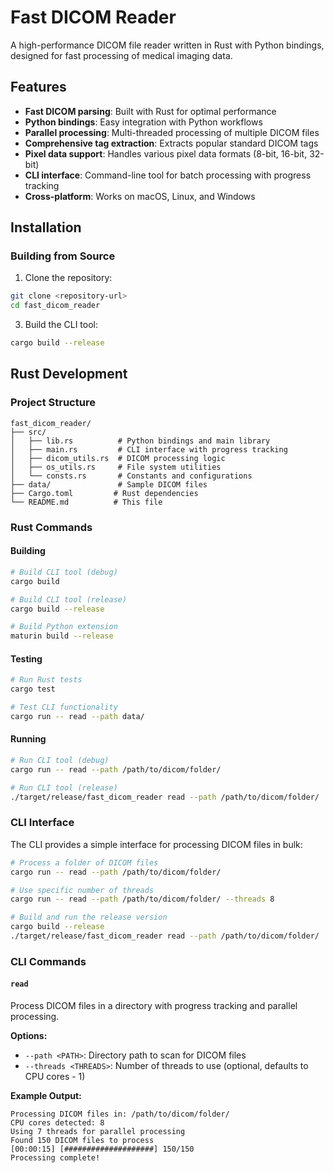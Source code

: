 # Fast DICOM Reader

A high-performance DICOM file reader written in Rust with Python bindings, designed for fast processing of medical imaging data.

## Features

- **Fast DICOM parsing**: Built with Rust for optimal performance
- **Python bindings**: Easy integration with Python workflows
- **Parallel processing**: Multi-threaded processing of multiple DICOM files
- **Comprehensive tag extraction**: Extracts popular standard DICOM tags
- **Pixel data support**: Handles various pixel data formats (8-bit, 16-bit, 32-bit)
- **CLI interface**: Command-line tool for batch processing with progress tracking
- **Cross-platform**: Works on macOS, Linux, and Windows

## Installation

### Building from Source

1. Clone the repository:
```bash
git clone <repository-url>
cd fast_dicom_reader
```
3. Build the CLI tool:
```bash
cargo build --release
```

## Rust Development

### Project Structure

```
fast_dicom_reader/
├── src/
│   ├── lib.rs          # Python bindings and main library
│   ├── main.rs         # CLI interface with progress tracking
│   ├── dicom_utils.rs  # DICOM processing logic
│   ├── os_utils.rs     # File system utilities
│   └── consts.rs       # Constants and configurations
├── data/               # Sample DICOM files
├── Cargo.toml         # Rust dependencies
└── README.md          # This file
```

### Rust Commands

#### Building
```bash
# Build CLI tool (debug)
cargo build

# Build CLI tool (release)
cargo build --release

# Build Python extension
maturin build --release
```

#### Testing
```bash
# Run Rust tests
cargo test

# Test CLI functionality
cargo run -- read --path data/
```

#### Running
```bash
# Run CLI tool (debug)
cargo run -- read --path /path/to/dicom/folder/

# Run CLI tool (release)
./target/release/fast_dicom_reader read --path /path/to/dicom/folder/
```

### CLI Interface

The CLI provides a simple interface for processing DICOM files in bulk:

```bash
# Process a folder of DICOM files
cargo run -- read --path /path/to/dicom/folder/

# Use specific number of threads
cargo run -- read --path /path/to/dicom/folder/ --threads 8

# Build and run the release version
cargo build --release
./target/release/fast_dicom_reader read --path /path/to/dicom/folder/
```

### CLI Commands

#### `read`
Process DICOM files in a directory with progress tracking and parallel processing.

**Options:**
- `--path <PATH>`: Directory path to scan for DICOM files
- `--threads <THREADS>`: Number of threads to use (optional, defaults to CPU cores - 1)

**Example Output:**
```
Processing DICOM files in: /path/to/dicom/folder/
CPU cores detected: 8
Using 7 threads for parallel processing
Found 150 DICOM files to process
[00:00:15] [####################] 150/150
Processing complete!
```